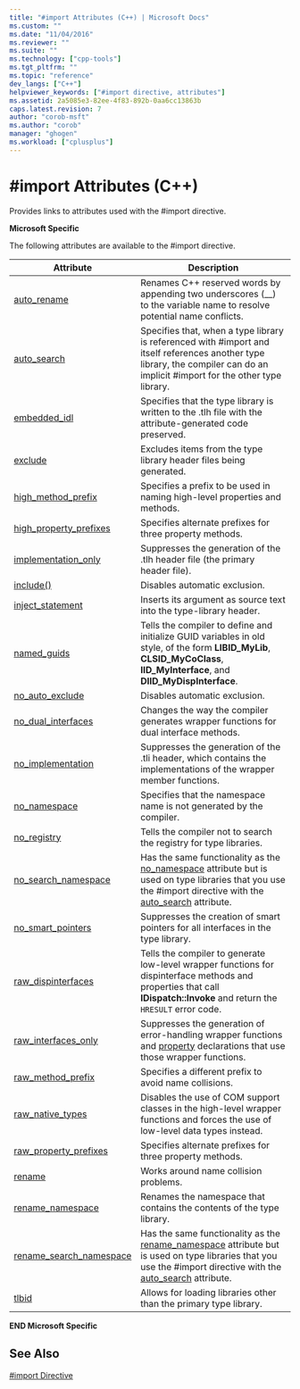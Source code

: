 ```yaml
---
title: "#import Attributes (C++) | Microsoft Docs"
ms.custom: ""
ms.date: "11/04/2016"
ms.reviewer: ""
ms.suite: ""
ms.technology: ["cpp-tools"]
ms.tgt_pltfrm: ""
ms.topic: "reference"
dev_langs: ["C++"]
helpviewer_keywords: ["#import directive, attributes"]
ms.assetid: 2a5085e3-82ee-4f83-892b-0aa6cc13863b
caps.latest.revision: 7
author: "corob-msft"
ms.author: "corob"
manager: "ghogen"
ms.workload: ["cplusplus"]
---
```

# #import Attributes (C++)
Provides links to attributes used with the #import directive.  
  
 **Microsoft Specific**  
  
 The following attributes are available to the #import directive.  
  
|Attribute|Description|  
|---------------|-----------------|  
|[auto_rename](../preprocessor/auto-rename.md)|Renames C++ reserved words by appending two underscores (__) to the variable name to resolve potential name conflicts.|  
|[auto_search](../preprocessor/auto-search.md)|Specifies that, when a type library is referenced with #import and itself references another type library, the compiler can do an implicit #import for the other type library.|  
|[embedded_idl](../preprocessor/embedded-idl.md)|Specifies that the type library is written to the .tlh file with the attribute-generated code preserved.|  
|[exclude](../preprocessor/exclude-hash-import.md)|Excludes items from the type library header files being generated.|  
|[high_method_prefix](../preprocessor/high-method-prefix.md)|Specifies a prefix to be used in naming high-level properties and methods.|  
|[high_property_prefixes](../preprocessor/high-property-prefixes.md)|Specifies alternate prefixes for three property methods.|  
|[implementation_only](../preprocessor/implementation-only.md)|Suppresses the generation of the .tlh header file (the primary header file).|  
|[include()](../preprocessor/include-parens.md)|Disables automatic exclusion.|  
|[inject_statement](../preprocessor/inject-statement.md)|Inserts its argument as source text into the type-library header.|  
|[named_guids](../preprocessor/named-guids.md)|Tells the compiler to define and initialize GUID variables in old style, of the form **LIBID_MyLib**, **CLSID_MyCoClass**, **IID_MyInterface**, and **DIID_MyDispInterface**.|  
|[no_auto_exclude](../preprocessor/no-auto-exclude.md)|Disables automatic exclusion.|  
|[no_dual_interfaces](../preprocessor/no-dual-interfaces.md)|Changes the way the compiler generates wrapper functions for dual interface methods.|  
|[no_implementation](../preprocessor/no-implementation.md)|Suppresses the generation of the .tli header, which contains the implementations of the wrapper member functions.|  
|[no_namespace](../preprocessor/no-namespace.md)|Specifies that the namespace name is not generated by the compiler.|  
|[no_registry](../preprocessor/no-registry.md)|Tells the compiler not to search the registry for type libraries.|  
|[no_search_namespace](../preprocessor/no-search-namespace.md)|Has the same functionality as the [no_namespace](../preprocessor/no-namespace.md) attribute but is used on type libraries that you use the #import directive with the [auto_search](../preprocessor/auto-search.md) attribute.|  
|[no_smart_pointers](../preprocessor/no-smart-pointers.md)|Suppresses the creation of smart pointers for all interfaces in the type library.|  
|[raw_dispinterfaces](../preprocessor/raw-dispinterfaces.md)|Tells the compiler to generate low-level wrapper functions for dispinterface methods and properties that call **IDispatch::Invoke** and return the `HRESULT` error code.|  
|[raw_interfaces_only](../preprocessor/raw-interfaces-only.md)|Suppresses the generation of error-handling wrapper functions and [property](../cpp/property-cpp.md) declarations that use those wrapper functions.|  
|[raw_method_prefix](../preprocessor/raw-method-prefix.md)|Specifies a different prefix to avoid name collisions.|  
|[raw_native_types](../preprocessor/raw-native-types.md)|Disables the use of COM support classes in the high-level wrapper functions and forces the use of low-level data types instead.|  
|[raw_property_prefixes](../preprocessor/raw-property-prefixes.md)|Specifies alternate prefixes for three property methods.|  
|[rename](../preprocessor/rename-hash-import.md)|Works around name collision problems.|  
|[rename_namespace](../preprocessor/rename-namespace.md)|Renames the namespace that contains the contents of the type library.|  
|[rename_search_namespace](../preprocessor/rename-search-namespace.md)|Has the same functionality as the [rename_namespace](../preprocessor/rename-namespace.md) attribute but is used on type libraries that you use the #import directive with the [auto_search](../preprocessor/auto-search.md) attribute.|  
|[tlbid](../preprocessor/tlbid.md)|Allows for loading libraries other than the primary type library.|  
  
 **END Microsoft Specific**  
  
## See Also  
 [#import Directive](../preprocessor/hash-import-directive-cpp.md)